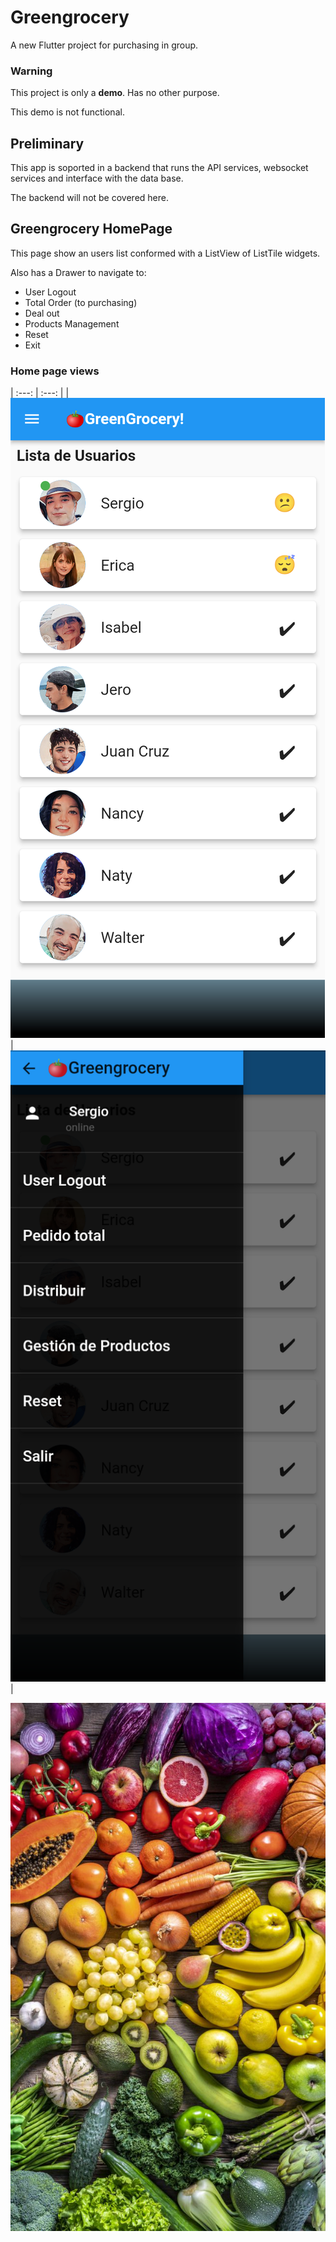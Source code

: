 # Greengrocery

A new Flutter project for purchasing in group.

### Warning

This project is only a **demo**. Has no other purpose.

This demo is not functional.

## Preliminary

This app is soported in a backend that runs the API services, websocket services and interface with the data base.

The backend will not be covered here.

## Greengrocery HomePage

This page show an users list conformed with a ListView of ListTile widgets.

Also has a Drawer to navigate to:

- User Logout
- Total Order (to purchasing)
- Deal out
- Products Management
- Reset
- Exit

### Home page views

| :---: | :---: |
| ![Home Page](/front_end/assets/images/home_page.png "Home page view") | ![Drawer](/front_end/assets/images/drawer.png "Drawer view")|

![HOME PAGE](/front_end/lib/images/img_init.jpg "init image")
